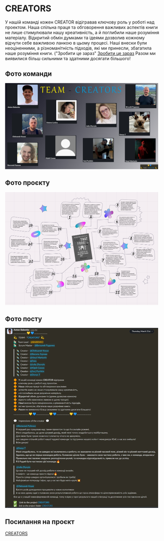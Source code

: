 # CREATORS

У нашій команді кожен CREATOR відігравав ключову роль у роботі над проектом. Наша спільна праця та обговорення важливих аспектів книги не лише стимулювали нашу креативність, а й поглибили наше розуміння матеріалу. Відкритий обмін думками та ідеями дозволив кожному відчути себе важливою ланкою в цьому процесі. Наші внески були неоціненними, а різноманітність підходів, які ми принесли, збагатила наше розуміння книги. ("Зробити це зараз" [Зробити це зараз](https://drive.google.com/file/d/1-LZE3Ef2I10o01anVKX2xzju8_sbDEJ8/view)  Разом ми виявилися більш сильними та здатними досягати більшого!

## Фото команди

<img src="https://github.com/Neoversity/first-team-project-softskills-/blob/main/CREATORS.jpg" alt="Фото команди" width="500">


## Фото проєкту

<img src="https://github.com/Neoversity/first-team-project-softskills-/blob/main/Creators_1.jpg" alt="Фото проєкту" width="500">


## Фото посту

<img src="https://github.com/Neoversity/first-team-project-softskills-/blob/main/Post.jpg" alt="Фото посту" width="500">

## Посилання на проєкт

[CREATORS](https://drive.google.com/drive/u/0/folders/1FnFzYrr47Hu-Iz7UFlfchC64ikTrl4wu)



